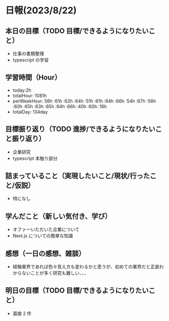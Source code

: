 # 日報(2023/8/22)

## 本日の目標（TODO 目標/できるようになりたいこと）

- 仕事の書類整理
- typescript の学習

## 学習時間（Hour）

- today:2h
- totalHour: 1081h
- perWeekHour: 56h :61h :62h :64h :51h :61h :64h :66h :54h :67h :56h :60h :65h :63h :65h :64h :66h :40h :60h :16h
- totalDay: 134day

## 目標振り返り（TODO 進捗/できるようになりたいこと振り返り）

- 企業研究
- typescript 本触り部分

## 詰まっていること（実現したいこと/現状/行ったこと/仮説）

- 特になし

## 学んだこと（新しい気付き、学び）

- オファーいただいた企業について
- Next.js についての簡単な知識

## 感想（一日の感想、雑談）

- 経験業界であれば色々見え方も変わるかと思うが、初めての業界だと正直わからないことが多く研究も難しい、、、

## 明日の目標（TODO 目標/できるようになりたいこと）

- 面接 2 件
